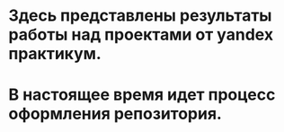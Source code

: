 # Здесь представлены результаты работы над проектами  от yandex практикум. 
# В настоящее время идет процесс оформления репозитория.